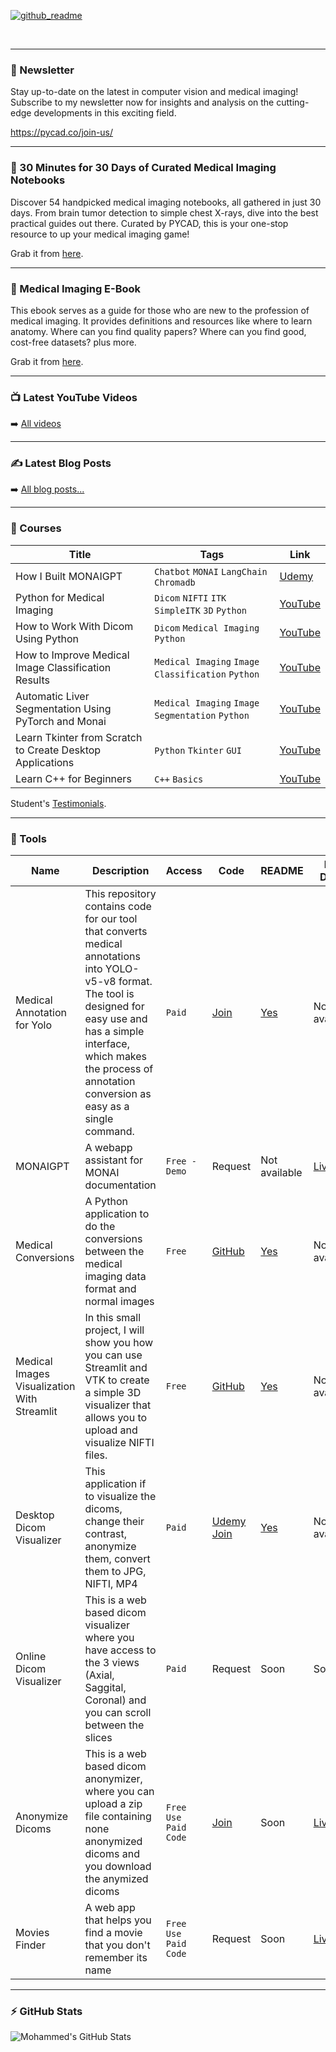 [![github_readme](https://user-images.githubusercontent.com/37108394/228835257-162da9e0-fdb1-4d9d-97a5-e2189ecde53d.png)](https://pycad.co/medical-imaging-ebook/)

<br />

---
### 📩 Newsletter
Stay up-to-date on the latest in computer vision and medical imaging! Subscribe to my newsletter now for insights and analysis on the cutting-edge developments in this exciting field.

https://pycad.co/join-us/

---

### 📝 30 Minutes for 30 Days of Curated Medical Imaging Notebooks
Discover 54 handpicked medical imaging notebooks, all gathered in just 30 days. From brain tumor detection to simple chest X-rays, dive into the best practical guides out there. Curated by PYCAD, this is your one-stop resource to up your medical imaging game!

Grab it from [here](https://pycad.co/30-30-medical-imaging-notebooks/).

---

### 📖 Medical Imaging E-Book
This ebook serves as a guide for those who are new to the profession of medical imaging. It provides definitions and resources like where to learn anatomy. Where can you find quality papers? Where can you find good, cost-free datasets? plus more.

Grab it from [here](https://pycad.co/medical-imaging-ebook/).

---

### 📺 Latest YouTube Videos

➡️ [All videos](https://www.youtube.com/channel/UCdYyILlPlehK4fKS5DiuMXQ)

---

### ✍ Latest Blog Posts

➡️ [All blog posts...](https://pycad.co/blog/)

---

### 🏫 Courses

| Title | Tags | Link |
| --- | --- | --- |
| How I Built MONAIGPT | `Chatbot` `MONAI` `LangChain` `Chromadb` | [Udemy](https://www.udemy.com/course/building-deploying-an-ai-powered-medical-imaging-chatbot/?referralCode=012D2A624E1E4F787F7A) |
| Python for Medical Imaging | `Dicom` `NIFTI` `ITK` `SimpleITK` `3D` `Python` | [YouTube](https://youtu.be/i0Lt147_dGM?si=EwPV1G42ITlQmxQc) |
| How to Work With Dicom Using Python | `Dicom` `Medical Imaging` `Python` | [YouTube](https://youtu.be/N-3-AOU54yE?si=608mOgqV17TWKZwy) |
| How to Improve Medical Image Classification Results | `Medical Imaging` `Image Classification` `Python` | [YouTube](https://youtu.be/IXJMNGiBWy4) | 
| Automatic Liver Segmentation Using PyTorch and Monai | `Medical Imaging` `Image Segmentation` `Python` | [YouTube](https://youtu.be/AU4KlXKKnac) |
| Learn Tkinter from Scratch to Create Desktop Applications | `Python` `Tkinter` `GUI` | [YouTube](https://youtu.be/Fv82RX4cWW4) |
| Learn C++ for Beginners | `C++` `Basics` | [YouTube](https://youtu.be/94T4RQiD4Lo) |

Student's [Testimonials](https://pycad.co/testimonials/).

---
### 🚀 Tools
| Name | Description | Access | Code | README | Live Demo |
| --- | --- | --- | --- | --- | --- |
| Medical Annotation for Yolo | This repository contains code for our tool that converts medical annotations into YOLO-v5-v8 format. The tool is designed for easy use and has a simple interface, which makes the process of annotation conversion as easy as a single command. | `Paid` | [Join](https://pycad.gumroad.com/l/pycad-premium) | [Yes](https://github.com/amine0110/medical-tools/blob/main/Medical_Annotation_For_Yolo.md) | Not available |
| MONAIGPT | A webapp assistant for MONAI documentation | `Free - Demo` | Request | Not available | [Live](https://monaigpt.streamlit.app/) |
| Medical Conversions | A Python application to do the conversions between the medical imaging data format and normal images | `Free` | [GitHub](https://github.com/amine0110/Medical-Conversions) | [Yes](https://github.com/amine0110/Medical-Conversions/blob/main/README.md) | Not available |
| Medical Images Visualization With Streamlit | In this small project, I will show you how you can use Streamlit and VTK to create a simple 3D visualizer that allows you to upload and visualize NIFTI files. | `Free` | [GitHub](https://github.com/amine0110/medical-visualization-with-streamlit) | [Yes](https://github.com/amine0110/medical-visualization-with-streamlit/blob/main/README.md) | Not available |
| Desktop Dicom Visualizer | This application if to visualize the dicoms, change their contrast, anonymize them, convert them to JPG, NIFTI, MP4 | `Paid` | [Udemy](https://www.udemy.com/course/how-to-work-with-dicom-using-python/?referralCode=ECBFF2BA3DED3608BE91) [Join](https://pycad.gumroad.com/l/pycad-premium) | [Yes](https://github.com/amine0110/medical-tools/blob/main/Dicoms_Simplified.md) | Not available |
| Online Dicom Visualizer | This is a web based dicom visualizer where you have access to the 3 views (Axial, Saggital, Coronal) and you can scroll between the slices | `Paid` | Request | Soon | Soon |
| Anonymize Dicoms | This is a web based dicom anonymizer, where you can upload a zip file containing none anonymized dicoms and you download the anymized dicoms | `Free Use` `Paid Code` | [Join](https://pycad.gumroad.com/l/pycad-premium) | Soon | [Live](https://pycad.co/pycadtools/) |
| Movies Finder | A web app that helps you find a movie that you don't remember its name | `Free Use` `Paid Code` | Request | Soon | [Live](https://find-movie.streamlit.app/) |

---

### :zap: GitHub Stats

<img align="left" alt="Mohammed's GitHub Stats" src="https://github-readme-stats.vercel.app/api?username=amine0110&show_icons=true&hide_border=true" />



[website]: https://pycad.co/
[course]: https://www.udemy.com/user/pycad-2/
[youtube]: https://www.youtube.com/channel/UCdYyILlPlehK4fKS5DiuMXQ
[instagram]: https://www.instagram.com/pycad_/
[linkedin]: https://www.linkedin.com/in/mohammed-el-amine-mokhtari-5729a2115/
